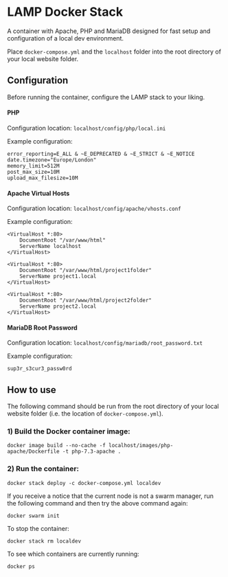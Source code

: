 # LAMP Docker Stack

A container with Apache, PHP and MariaDB designed for fast setup and configuration of a local dev environment.

Place `docker-compose.yml` and the `localhost` folder into the root directory of your local website folder.

## Configuration

Before running the container, configure the LAMP stack to your liking.

#### PHP
Configuration location: `localhost/config/php/local.ini`

Example configuration:

```
error_reporting=E_ALL & ~E_DEPRECATED & ~E_STRICT & ~E_NOTICE
date.timezone="Europe/London"
memory_limit=512M
post_max_size=10M
upload_max_filesize=10M
```

#### Apache Virtual Hosts
Configuration location: `localhost/config/apache/vhosts.conf`

Example configuration:

```
<VirtualHost *:80>
	DocumentRoot "/var/www/html" 
	ServerName localhost
</VirtualHost>

<VirtualHost *:80> 
	DocumentRoot "/var/www/html/project1folder" 
	ServerName project1.local
</VirtualHost>

<VirtualHost *:80> 
	DocumentRoot "/var/www/html/project2folder" 
	ServerName project2.local
</VirtualHost>
```

#### MariaDB Root Password
Configuration location: `localhost/config/mariadb/root_password.txt`

Example configuration:

```
sup3r_s3cur3_passw0rd
```


## How to use

The following command should be run from the root directory of your local website folder (i.e. the location of `docker-compose.yml`).

### 1) Build the Docker container image:

```
docker image build --no-cache -f localhost/images/php-apache/Dockerfile -t php-7.3-apache .
```

### 2) Run the container:

```
docker stack deploy -c docker-compose.yml localdev
```

If you receive a notice that the current node is not a swarm manager, run the following command and then try the above command again:

```
docker swarm init
```

To stop the container:

```
docker stack rm localdev
```

To see which containers are currently running:

```
docker ps
```

